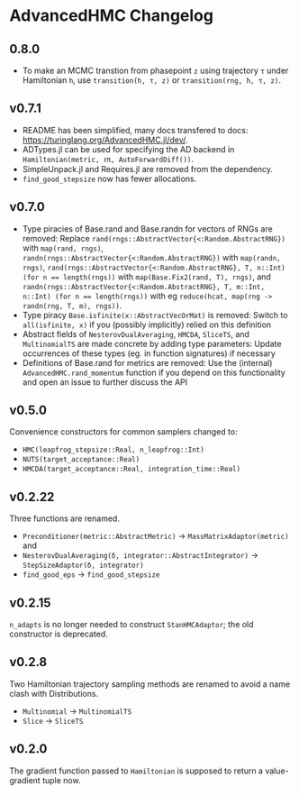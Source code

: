 # AdvancedHMC Changelog

## 0.8.0

  - To make an MCMC transtion from phasepoint `z` using trajectory `τ` under Hamiltonian `h`, use `transition(h, τ, z)` or `transition(rng, h, τ, z)`.

## v0.7.1

  - README has been simplified, many docs transfered to docs: https://turinglang.org/AdvancedHMC.jl/dev/.
  - ADTypes.jl can be used for specifying the AD backend in `Hamiltonian(metric, ℓπ, AutoForwardDiff())`.
  - SimpleUnpack.jl and Requires.jl are removed from the dependency.
  - `find_good_stepsize` now has fewer allocations.

## v0.7.0

  - Type piracies of Base.rand and Base.randn for vectors of RNGs are removed: Replace `rand(rngs::AbstractVector{<:Random.AbstractRNG})` with `map(rand, rngs)`, `randn(rngs::AbstractVector{<:Random.AbstractRNG})` with `map(randn, rngs)`, `rand(rngs::AbstractVector{<:Random.AbstractRNG}, T, n::Int) (for n == length(rngs))` with `map(Base.Fix2(rand, T), rngs)`, and `randn(rngs::AbstractVector{<:Random.AbstractRNG}, T, m::Int, n::Int) (for n == length(rngs))` with eg `reduce(hcat, map(rng -> randn(rng, T, m), rngs))`.
  - Type piracy `Base.isfinite(x::AbstractVecOrMat)` is removed: Switch to `all(isfinite, x)` if you (possibly implicitly) relied on this definition
  - Abstract fields of `NesterovDualAveraging`, `HMCDA`, `SliceTS`, and `MultinomialTS` are made concrete by adding type parameters: Update occurrences of these types (eg. in function signatures) if necessary
  - Definitions of Base.rand for metrics are removed: Use the (internal) `AdvancedHMC.rand_momentum` function if you depend on this functionality and open an issue to further discuss the API

## v0.5.0

Convenience constructors for common samplers changed to:

  - `HMC(leapfrog_stepsize::Real, n_leapfrog::Int)`
  - `NUTS(target_acceptance::Real)`
  - `HMCDA(target_acceptance::Real, integration_time::Real)`

## v0.2.22

Three functions are renamed.

  - `Preconditioner(metric::AbstractMetric)` -> `MassMatrixAdaptor(metric)` and
  - `NesterovDualAveraging(δ, integrator::AbstractIntegrator)` -> `StepSizeAdaptor(δ, integrator)`
  - `find_good_eps` -> `find_good_stepsize`

## v0.2.15

`n_adapts` is no longer needed to construct `StanHMCAdaptor`; the old constructor is deprecated.

## v0.2.8

Two Hamiltonian trajectory sampling methods are renamed to avoid a name clash with Distributions.

  - `Multinomial` -> `MultinomialTS`
  - `Slice` -> `SliceTS`

## v0.2.0

The gradient function passed to `Hamiltonian` is supposed to return a value-gradient tuple now.
